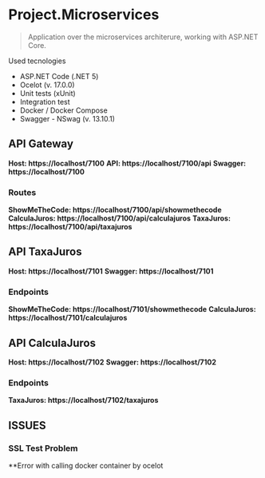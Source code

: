 # Project.Microservices
> Application over the microservices architerure, working with ASP.NET Core.

Used tecnologies
* ASP.NET Code (.NET 5)
* Ocelot (v. 17.0.0)
* Unit tests (xUnit)
* Integration test
* Docker / Docker Compose
* Swagger - NSwag (v. 13.10.1)

## API Gateway

**Host: https://localhost/7100**
**API: https://localhost/7100/api**
**Swagger: https://localhost/7100**

### Routes
**ShowMeTheCode: https://localhost/7100/api/showmethecode**
**CalculaJuros: https://localhost/7100/api/calculajuros**
**TaxaJuros: https://localhost/7100/api/taxajuros**

## API TaxaJuros

**Host: https://localhost/7101**
**Swagger: https://localhost/7101**

### Endpoints
**ShowMeTheCode: https://localhost/7101/showmethecode**
**CalculaJuros: https://localhost/7101/calculajuros**

## API CalculaJuros

**Host: https://localhost/7102**
**Swagger: https://localhost/7102**

### Endpoints
**TaxaJuros: https://localhost/7102/taxajuros**


## ISSUES
### SSL Test Problem
**Error with calling docker container by ocelot
